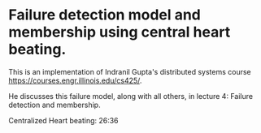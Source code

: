 Failure detection model and membership using central heart beating.
====================

This is an implementation of Indranil Gupta's distributed systems course https://courses.engr.illinois.edu/cs425/. 

He discusses this failure model, along with all others, in lecture 4: Failure detection and membership.

Centralized Heart beating: 26:36
